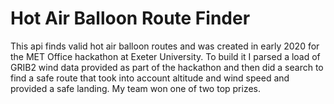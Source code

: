 # Hot Air Balloon Route Finder

This api finds valid hot air balloon routes and was created in early 2020 for the MET Office hackathon at Exeter University. To build it I parsed a load of GRIB2 wind data provided as part of the hackathon and then did a search to find a safe route that took into account altitude and wind speed and provided a safe landing. My team won one of two top prizes.
